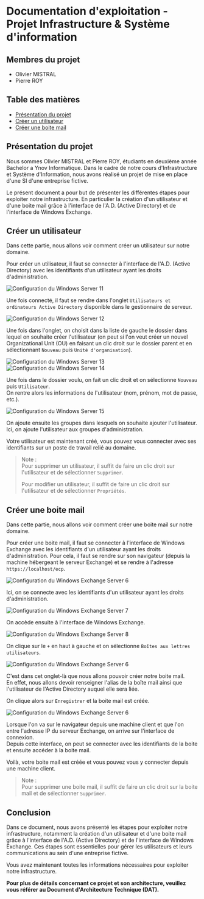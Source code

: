 # Documentation d'exploitation - Projet Infrastructure & Système d'information

## Membres du projet

- Olivier MISTRAL
- Pierre ROY

## Table des matières

* [Présentation du projet](#présentation-du-projet)
* [Créer un utilisateur](#créer-un-utilisateur)
* [Créer une boite mail](#créer-une-boite-mail)

## Présentation du projet

Nous sommes Olivier MISTRAL et Pierre ROY, étudiants en deuxième année Bachelor a Ynov Informatique.
Dans le cadre de notre cours d'Infrastructure et Système d'Information, nous avons réalisé un projet de mise en place d'une SI d'une entreprise fictive.

Le présent document a pour but de présenter les différentes étapes pour exploiter notre infrastructure.
En particulier la création d'un utilisateur et d'une boite mail grâce à l'interface de l'A.D. (Active Directory) et de l'interface de Windows Exchange.

## Créer un utilisateur

Dans cette partie, nous allons voir comment créer un utilisateur sur notre domaine.

Pour créer un utilisateur, il faut se connecter à l'interface de l'A.D. (Active Directory) avec les identifiants d'un
utilisateur ayant les droits d'administration.

![Configuration du Windows Server 11](windows-server-config-11.png)

Une fois connecté, il faut se rendre dans l'onglet `Utilisateurs et ordinateurs Active Directory` disponible dans le
gestionnaire de serveur. <br>

![Configuration du Windows Server 12](windows-server-config-12.png)

Une fois dans l'onglet, on choisit dans la liste de gauche le dossier dans lequel on souhaite créer l'utilisateur
(on peut si l'on veut créer un nouvel Organizational Unit (OU) en faisant un clic droit sur le dossier parent et en sélectionnant `Nouveau` puis `Unité d'organisation`). <br>

![Configuration du Windows Server 13](windows-server-config-13.png)
![Configuration du Windows Server 14](windows-server-config-14.png)

Une fois dans le dossier voulu, on fait un clic droit et on sélectionne `Nouveau` puis `Utilisateur`. <br>
On rentre alors les informations de l'utilisateur (nom, prénom, mot de passe, etc.).

![Configuration du Windows Server 15](windows-server-config-15.png)

On ajoute ensuite les groupes dans lesquels on souhaite ajouter l'utilisateur. Ici, on ajoute l'utilisateur aux groupes d'administration.

Votre utilisateur est maintenant créé, vous pouvez vous connecter avec ses identifiants sur un poste de travail relié au domaine.

> Note : <br>
> Pour supprimer un utilisateur, il suffit de faire un clic droit sur l'utilisateur et de sélectionner `Supprimer`.
>
> Pour modifier un utilisateur, il suffit de faire un clic droit sur l'utilisateur et de sélectionner `Propriétés`.

## Créer une boite mail

Dans cette partie, nous allons voir comment créer une boite mail sur notre domaine.

Pour créer une boite mail, il faut se connecter à l'interface de Windows Exchange avec les identifiants d'un utilisateur ayant les droits d'administration.
Pour cela, il faut se rendre sur son navigateur (depuis la machine hébergeant le serveur Exchange) et se rendre à l'adresse `https://localhost/ecp`.

![Configuration du Windows Exchange Server 6](exchange-6.png)

Ici, on se connecte avec les identifiants d'un utilisateur ayant les droits d'administration.

![Configuration du Windows Exchange Server 7](exchange-7.png)

On accède ensuite à l'interface de Windows Exchange. <br>

![Configuration du Windows Exchange Server 8](exchange-8.png)

On clique sur le `+` en haut à gauche et on sélectionne `Boîtes aux lettres utilisateurs`.

![Configuration du Windows Exchange Server 6](exchange-9.png)

C'est dans cet onglet-là que nous allons pouvoir créer notre boite mail. <br>
En effet, nous allons devoir renseigner l'alias de la boîte mail ainsi que l'utilisateur de l'Active Directory auquel elle sera liée.

On clique alors sur `Enregistrer` et la boite mail est créée.

![Configuration du Windows Exchange Server 6](exchange-10.png)

Lorsque l'on va sur le navigateur depuis une machine client et que l'on entre l'adresse IP du serveur Exchange, on arrive sur l'interface de connexion. <br>
Depuis cette interface, on peut se connecter avec les identifiants de la boite et ensuite accéder à la boite mail.

Voilà, votre boite mail est créée et vous pouvez vous y connecter depuis une machine client.

> Note : <br>
> Pour supprimer une boite mail, il suffit de faire un clic droit sur la boite mail et de sélectionner `Supprimer`.
> <br>

## Conclusion

Dans ce document, nous avons présenté les étapes pour exploiter notre infrastructure,
notamment la création d'un utilisateur et d'une boite mail grâce à l'interface de l'A.D. (Active Directory) et de l'interface de Windows Exchange.
Ces étapes sont essentielles pour gérer les utilisateurs et leurs communications au sein d'une entreprise fictive.

Vous avez maintenant toutes les informations nécessaires pour exploiter notre infrastructure.

**Pour plus de détails concernant ce projet et son architecture, veuillez vous référer au Document d'Architecture Technique (DAT).**
